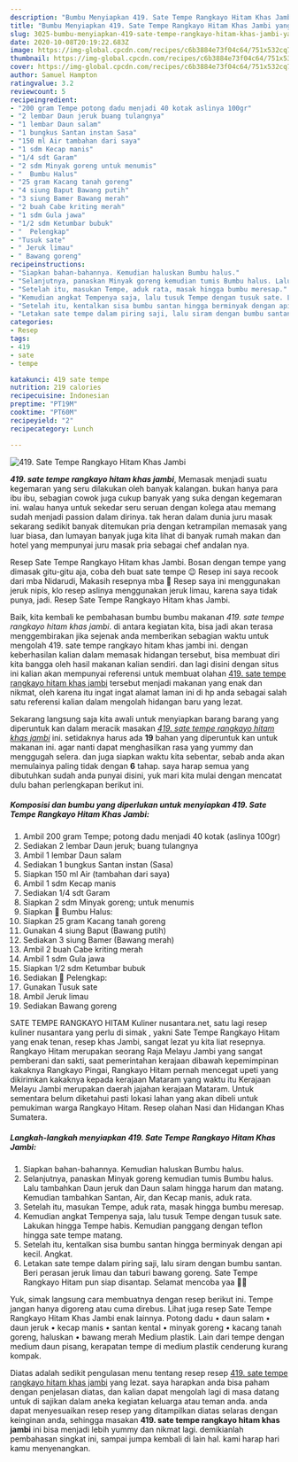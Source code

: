```yaml
---
description: "Bumbu Menyiapkan 419. Sate Tempe Rangkayo Hitam Khas Jambi yang nikmat"
title: "Bumbu Menyiapkan 419. Sate Tempe Rangkayo Hitam Khas Jambi yang nikmat"
slug: 3025-bumbu-menyiapkan-419-sate-tempe-rangkayo-hitam-khas-jambi-yang-nikmat
date: 2020-10-08T20:19:22.683Z
image: https://img-global.cpcdn.com/recipes/c6b3884e73f04c64/751x532cq70/419-sate-tempe-rangkayo-hitam-khas-jambi-foto-resep-utama.jpg
thumbnail: https://img-global.cpcdn.com/recipes/c6b3884e73f04c64/751x532cq70/419-sate-tempe-rangkayo-hitam-khas-jambi-foto-resep-utama.jpg
cover: https://img-global.cpcdn.com/recipes/c6b3884e73f04c64/751x532cq70/419-sate-tempe-rangkayo-hitam-khas-jambi-foto-resep-utama.jpg
author: Samuel Hampton
ratingvalue: 3.2
reviewcount: 5
recipeingredient:
- "200 gram Tempe potong dadu menjadi 40 kotak aslinya 100gr"
- "2 lembar Daun jeruk buang tulangnya"
- "1 lembar Daun salam"
- "1 bungkus Santan instan Sasa"
- "150 ml Air tambahan dari saya"
- "1 sdm Kecap manis"
- "1/4 sdt Garam"
- "2 sdm Minyak goreng untuk menumis"
- "  Bumbu Halus"
- "25 gram Kacang tanah goreng"
- "4 siung Baput Bawang putih"
- "3 siung Bamer Bawang merah"
- "2 buah Cabe kriting merah"
- "1 sdm Gula jawa"
- "1/2 sdm Ketumbar bubuk"
- "  Pelengkap"
- "Tusuk sate"
- " Jeruk limau"
- " Bawang goreng"
recipeinstructions:
- "Siapkan bahan-bahannya. Kemudian haluskan Bumbu halus."
- "Selanjutnya, panaskan Minyak goreng kemudian tumis Bumbu halus. Lalu tambahkan Daun jeruk dan Daun salam hingga harum dan matang. Kemudian tambahkan Santan, Air, dan Kecap manis, aduk rata."
- "Setelah itu, masukan Tempe, aduk rata, masak hingga bumbu meresap."
- "Kemudian angkat Tempenya saja, lalu tusuk Tempe dengan tusuk sate. Lakukan hingga Tempe habis. Kemudian panggang dengan teflon hingga sate tempe matang."
- "Setelah itu, kentalkan sisa bumbu santan hingga berminyak dengan api kecil. Angkat."
- "Letakan sate tempe dalam piring saji, lalu siram dengan bumbu santan. Beri perasan jeruk limau dan taburi bawang goreng. Sate Tempe Rangkayo Hitam pun siap disantap. Selamat mencoba yaa 🙏😊"
categories:
- Resep
tags:
- 419
- sate
- tempe

katakunci: 419 sate tempe 
nutrition: 219 calories
recipecuisine: Indonesian
preptime: "PT19M"
cooktime: "PT60M"
recipeyield: "2"
recipecategory: Lunch

---
```



![419. Sate Tempe Rangkayo Hitam Khas Jambi](https://img-global.cpcdn.com/recipes/c6b3884e73f04c64/751x532cq70/419-sate-tempe-rangkayo-hitam-khas-jambi-foto-resep-utama.jpg)

<b><i>419. sate tempe rangkayo hitam khas jambi</i></b>, Memasak menjadi suatu kegemaran yang seru dilakukan oleh banyak kalangan. bukan hanya para ibu ibu, sebagian cowok juga cukup banyak yang suka dengan kegemaran ini. walau hanya untuk sekedar seru seruan dengan kolega atau memang sudah menjadi passion dalam dirinya. tak heran dalam dunia juru masak sekarang sedikit banyak ditemukan pria dengan ketrampilan memasak yang luar biasa, dan lumayan banyak juga kita lihat di banyak rumah makan dan hotel yang mempunyai juru masak pria sebagai chef andalan nya.

Resep Sate Tempe Rangkayo Hitam khas Jambi. Bosan dengan tempe yang dimasak gitu-gitu aja, coba deh buat sate tempe 😉 Resep ini saya recook dari mba Nidarudi, Makasih resepnya mba 🤗 Resep saya ini menggunakan jeruk nipis, klo resep aslinya menggunakan jeruk limau, karena saya tidak punya, jadi. Resep Sate Tempe Rangkayo Hitam khas Jambi.

Baik, kita kembali ke pembahasan bumbu bumbu makanan <i>419. sate tempe rangkayo hitam khas jambi</i>. di antara kegiatan kita, bisa jadi akan terasa menggembirakan jika sejenak anda memberikan sebagian waktu untuk mengolah 419. sate tempe rangkayo hitam khas jambi ini. dengan keberhasilan kalian dalam memasak hidangan tersebut, bisa membuat diri kita bangga oleh hasil makanan kalian sendiri. dan lagi disini dengan situs ini kalian akan mempunyai referensi untuk membuat olahan <u>419. sate tempe rangkayo hitam khas jambi</u> tersebut menjadi makanan yang enak dan nikmat, oleh karena itu ingat ingat alamat laman ini di hp anda sebagai salah satu referensi kalian dalam mengolah hidangan baru yang lezat.


Sekarang langsung saja kita awali untuk menyiapkan barang barang yang diperuntuk kan dalam meracik masakan <u><i>419. sate tempe rangkayo hitam khas jambi</i></u> ini. setidaknya harus ada <b>19</b> bahan yang diperuntuk kan untuk makanan ini. agar nanti dapat menghasilkan rasa yang yummy dan menggugah selera. dan juga siapkan waktu kita sebentar, sebab anda akan memulainya paling tidak dengan <b>6</b> tahap. saya harap semua yang dibutuhkan sudah anda punyai disini, yuk mari kita mulai dengan mencatat dulu bahan perlengkapan berikut ini.

<!--inarticleads1-->

##### Komposisi dan bumbu yang diperlukan untuk menyiapkan 419. Sate Tempe Rangkayo Hitam Khas Jambi:

1. Ambil 200 gram Tempe; potong dadu menjadi 40 kotak (aslinya 100gr)
1. Sediakan 2 lembar Daun jeruk; buang tulangnya
1. Ambil 1 lembar Daun salam
1. Sediakan 1 bungkus Santan instan (Sasa)
1. Siapkan 150 ml Air (tambahan dari saya)
1. Ambil 1 sdm Kecap manis
1. Sediakan 1/4 sdt Garam
1. Siapkan 2 sdm Minyak goreng; untuk menumis
1. Siapkan  📌 Bumbu Halus:
1. Siapkan 25 gram Kacang tanah goreng
1. Gunakan 4 siung Baput (Bawang putih)
1. Sediakan 3 siung Bamer (Bawang merah)
1. Ambil 2 buah Cabe kriting merah
1. Ambil 1 sdm Gula jawa
1. Siapkan 1/2 sdm Ketumbar bubuk
1. Sediakan  📌 Pelengkap:
1. Gunakan Tusuk sate
1. Ambil  Jeruk limau
1. Sediakan  Bawang goreng


SATE TEMPE RANGKAYO HITAM Kuliner nusantara.net, satu lagi resep kuliner nusantara yang perlu di simak , yakni Sate Tempe Rangkayo Hitam yang enak tenan, resep khas Jambi, sangat lezat yu kita liat resepnya. Rangkayo Hitam merupakan seorang Raja Melayu Jambi yang sangat pemberani dan sakti, saat pemerintahan kerajaan dibawah kepemimpinan kakaknya Rangkayo Pingai, Rangkayo Hitam pernah mencegat upeti yang dikirimkan kakaknya kepada kerajaan Mataram yang waktu itu Kerajaan Melayu Jambi merupakan daerah jajahan kerajaan Mataram. Untuk sementara belum diketahui pasti lokasi lahan yang akan dibeli untuk pemukiman warga Rangkayo Hitam. Resep olahan Nasi dan Hidangan Khas Sumatera. 

<!--inarticleads2-->

##### Langkah-langkah menyiapkan 419. Sate Tempe Rangkayo Hitam Khas Jambi:

1. Siapkan bahan-bahannya. Kemudian haluskan Bumbu halus.
1. Selanjutnya, panaskan Minyak goreng kemudian tumis Bumbu halus. Lalu tambahkan Daun jeruk dan Daun salam hingga harum dan matang. Kemudian tambahkan Santan, Air, dan Kecap manis, aduk rata.
1. Setelah itu, masukan Tempe, aduk rata, masak hingga bumbu meresap.
1. Kemudian angkat Tempenya saja, lalu tusuk Tempe dengan tusuk sate. Lakukan hingga Tempe habis. Kemudian panggang dengan teflon hingga sate tempe matang.
1. Setelah itu, kentalkan sisa bumbu santan hingga berminyak dengan api kecil. Angkat.
1. Letakan sate tempe dalam piring saji, lalu siram dengan bumbu santan. Beri perasan jeruk limau dan taburi bawang goreng. Sate Tempe Rangkayo Hitam pun siap disantap. Selamat mencoba yaa 🙏😊


Yuk, simak langsung cara membuatnya dengan resep berikut ini. Tempe jangan hanya digoreng atau cuma direbus. Lihat juga resep Sate Tempe Rangkayo Hitam Khas Jambi enak lainnya. Potong dadu • daun salam • daun jeruk • kecap manis • santan kental • minyak goreng • kacang tanah goreng, haluskan • bawang merah Medium plastik. Lain dari tempe dengan medium daun pisang, kerapatan tempe di medium plastik cenderung kurang kompak. 

Diatas adalah sedikit pengulasan menu tentang resep resep <u>419. sate tempe rangkayo hitam khas jambi</u> yang lezat. saya harapkan anda bisa paham dengan penjelasan diatas, dan kalian dapat mengolah lagi di masa datang untuk di sajikan dalam aneka kegiatan keluarga atau teman anda. anda dapat menyesuaikan resep resep yang ditampilkan diatas selaras dengan keinginan anda, sehingga masakan <b>419. sate tempe rangkayo hitam khas jambi</b> ini bisa menjadi lebih yummy dan nikmat lagi. demikianlah pembahasan singkat ini, sampai jumpa kembali di lain hal. kami harap hari kamu menyenangkan.
